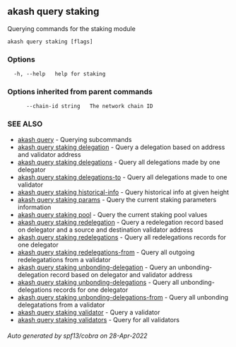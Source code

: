 ## akash query staking

Querying commands for the staking module

```
akash query staking [flags]
```

### Options

```
  -h, --help   help for staking
```

### Options inherited from parent commands

```
      --chain-id string   The network chain ID
```

### SEE ALSO

* [akash query](akash_query.md)	 - Querying subcommands
* [akash query staking delegation](akash_query_staking_delegation.md)	 - Query a delegation based on address and validator address
* [akash query staking delegations](akash_query_staking_delegations.md)	 - Query all delegations made by one delegator
* [akash query staking delegations-to](akash_query_staking_delegations-to.md)	 - Query all delegations made to one validator
* [akash query staking historical-info](akash_query_staking_historical-info.md)	 - Query historical info at given height
* [akash query staking params](akash_query_staking_params.md)	 - Query the current staking parameters information
* [akash query staking pool](akash_query_staking_pool.md)	 - Query the current staking pool values
* [akash query staking redelegation](akash_query_staking_redelegation.md)	 - Query a redelegation record based on delegator and a source and destination validator address
* [akash query staking redelegations](akash_query_staking_redelegations.md)	 - Query all redelegations records for one delegator
* [akash query staking redelegations-from](akash_query_staking_redelegations-from.md)	 - Query all outgoing redelegatations from a validator
* [akash query staking unbonding-delegation](akash_query_staking_unbonding-delegation.md)	 - Query an unbonding-delegation record based on delegator and validator address
* [akash query staking unbonding-delegations](akash_query_staking_unbonding-delegations.md)	 - Query all unbonding-delegations records for one delegator
* [akash query staking unbonding-delegations-from](akash_query_staking_unbonding-delegations-from.md)	 - Query all unbonding delegatations from a validator
* [akash query staking validator](akash_query_staking_validator.md)	 - Query a validator
* [akash query staking validators](akash_query_staking_validators.md)	 - Query for all validators

###### Auto generated by spf13/cobra on 28-Apr-2022
